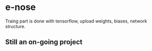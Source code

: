 # e-nose
Traing part is done with tensorflow, upload weights, biases, network structure.

## Still an on-going project
